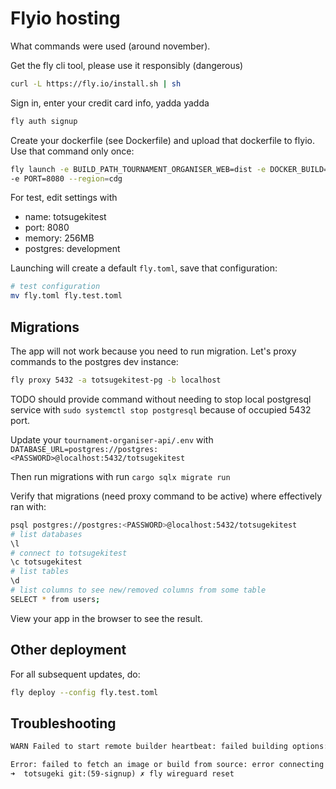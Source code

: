 # Flyio hosting

What commands were used (around november).

Get the fly cli tool, please use it responsibly (dangerous)

```bash
curl -L https://fly.io/install.sh | sh
```

Sign in, enter your credit card info, yadda yadda

```bash
fly auth signup
```

Create your dockerfile (see Dockerfile) and upload that dockerfile to flyio.
Use that command only once:

```bash
fly launch -e BUILD_PATH_TOURNAMENT_ORGANISER_WEB=dist -e DOCKER_BUILD=1 \
-e PORT=8080 --region=cdg
```

For test, edit settings with

* name: totsugekitest
* port: 8080
* memory: 256MB
* postgres: development

Launching will create a default `fly.toml`, save that configuration:

```bash
# test configuration
mv fly.toml fly.test.toml
```

## Migrations

The app will not work because you need to run migration. Let's proxy commands
to the postgres dev instance:

```bash
fly proxy 5432 -a totsugekitest-pg -b localhost
```

TODO should provide command without needing to stop local postgresql service
with `sudo systemctl stop postgresql` because of occupied 5432 port.

Update your `tournament-organiser-api/.env` with
`DATABASE_URL=postgres://postgres:<PASSWORD>@localhost:5432/totsugekitest`

Then run migrations with run `cargo sqlx migrate run`

Verify that migrations (need proxy command to be active) where effectively ran
with: 

```bash
psql postgres://postgres:<PASSWORD>@localhost:5432/totsugekitest
# list databases
\l
# connect to totsugekitest
\c totsugekitest
# list tables
\d
# list columns to see new/removed columns from some table
SELECT * from users;
```

View your app in the browser to see the result.

## Other deployment

For all subsequent updates, do:

```bash
fly deploy --config fly.test.toml
```

## Troubleshooting

```txt
WARN Failed to start remote builder heartbeat: failed building options: failed probing "personal": context deadline exceeded

Error: failed to fetch an image or build from source: error connecting to docker: failed building options: failed probing "personal": context deadline exceeded
➜  totsugeki git:(59-signup) ✗ fly wireguard reset
```
